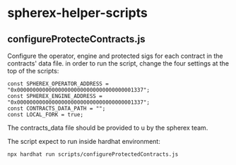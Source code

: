 # spherex-helper-scripts

## configureProtecteContracts.js
Configure the operator, engine and protected sigs for each contract in the contracts' data file.
in order to run the script, change the four settings at the top of the scripts:
```
const SPHEREX_OPERATOR_ADDRESS = "0x0000000000000000000000000000000000001337";
const SPHEREX_ENGINE_ADDRESS = "0x0000000000000000000000000000000000001337";
const CONTRACTS_DATA_PATH = "";
const LOCAL_FORK = true;
```

The contracts_data file should be provided to u by the spherex team.

The script expect to run inside hardhat environment:
```
npx hardhat run scripts/configureProtectedContracts.js 
```